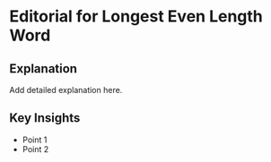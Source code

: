 # Editorial for Longest Even Length Word

## Explanation

Add detailed explanation here.

## Key Insights

- Point 1
- Point 2
